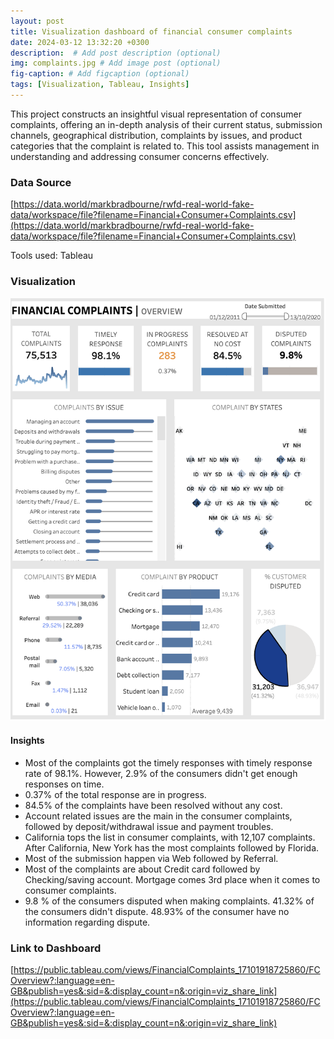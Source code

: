 ```yaml
---
layout: post
title: Visualization dashboard of financial consumer complaints
date: 2024-03-12 13:32:20 +0300
description:  # Add post description (optional)
img: complaints.jpg # Add image post (optional)
fig-caption: # Add figcaption (optional)
tags: [Visualization, Tableau, Insights]
---
```


This project constructs an insightful visual representation of consumer complaints, offering an in-depth analysis of their current status, submission channels, geographical distribution, complaints by issues, and product categories that the complaint is related to. This tool assists management in understanding and addressing consumer concerns effectively.

### Data Source
[https://data.world/markbradbourne/rwfd-real-world-fake-data/workspace/file?filename=Financial+Consumer+Complaints.csv](https://data.world/markbradbourne/rwfd-real-world-fake-data/workspace/file?filename=Financial+Consumer+Complaints.csv)

Tools used: Tableau

### Visualization
![Getting Started](/assets/img/consumer_complaints/dashboard.png)

#### Insights

- Most of the complaints got the timely responses with timely response rate of 98.1%. However, 2.9% of the consumers didn't get enough responses on time.
- 0.37% of the total response are in progress.
- 84.5% of the complaints have been resolved without any cost.
- Account related issues are the main in the consumer complaints, followed by deposit/withdrawal issue and payment troubles.
- California tops the list in consumer complaints, with 12,107 complaints. After California, New York has the most complaints followed by Florida.
- Most of the submission happen via Web followed by Referral.
- Most of the complaints are about Credit card followed by Checking/saving account. Mortgage comes 3rd place when it comes to consumer complaints.
- 9.8 % of the consumers disputed when making complaints. 41.32% of the consumers didn't dispute. 48.93% of the consumer have no information regarding dispute.

### Link to Dashboard
[https://public.tableau.com/views/FinancialComplaints_17101918725860/FCOverview?:language=en-GB&publish=yes&:sid=&:display_count=n&:origin=viz_share_link](https://public.tableau.com/views/FinancialComplaints_17101918725860/FCOverview?:language=en-GB&publish=yes&:sid=&:display_count=n&:origin=viz_share_link)
